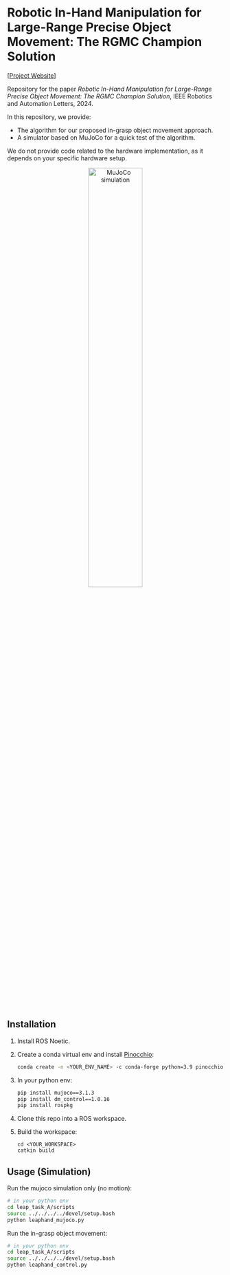 # Robotic In-Hand Manipulation for Large-Range Precise Object Movement: The RGMC Champion Solution

[[Project Website](https://rgmc-xl-team.github.io/ingrasp_manipulation)]

Repository for the paper _Robotic In-Hand Manipulation for Large-Range Precise Object Movement: The RGMC Champion Solution_, IEEE Robotics and Automation Letters, 2024.

In this repository, we provide:

- The algorithm for our proposed in-grasp object movement approach.
- A simulator based on MuJoCo for a quick test of the algorithm.

We do not provide code related to the hardware implementation, as it depends on your specific hardware setup.

<div align="center">
  <img src="./docs/ingrasp_manipulation_simulation.gif" alt="MuJoCo simulation" width="50%" />
</div>

## Installation

1. Install ROS Noetic.

1. Create a conda virtual env and install [Pinocchio](https://github.com/stack-of-tasks/pinocchio):

   ```bash
   conda create -n <YOUR_ENV_NAME> -c conda-forge python=3.9 pinocchio
   ```

1. In your python env:

   ```bash
   pip install mujoco==3.1.3
   pip install dm_control==1.0.16
   pip install rospkg
   ```

1. Clone this repo into a ROS workspace.

1. Build the workspace:
   ```
   cd <YOUR_WORKSPACE>
   catkin build
   ```

## Usage (Simulation)

Run the mujoco simulation only (no motion):

```bash
# in your python env
cd leap_task_A/scripts
source ../../../../devel/setup.bash
python leaphand_mujoco.py
```

Run the in-grasp object movement:

```bash
# in your python env
cd leap_task_A/scripts
source ../../../../devel/setup.bash
python leaphand_control.py
```
